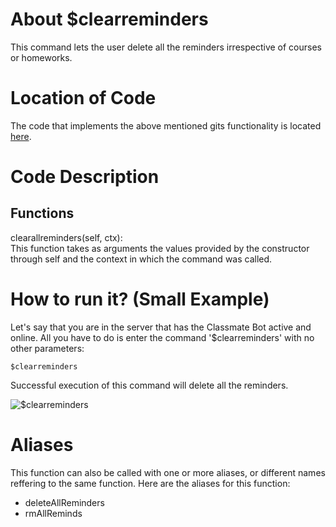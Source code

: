 # About $clearreminders
This command lets the user delete all the reminders irrespective of courses or homeworks. 

# Location of Code
The code that implements the above mentioned gits functionality is located [here](https://github.com/SE21-Team2/ClassMateBot/blob/main/cogs/deadline.py).

# Code Description
## Functions
clearallreminders(self, ctx): <br>
This function takes as arguments the values provided by the constructor through self and the context in which the command was called. 

# How to run it? (Small Example)
Let's say that you are in the server that has the Classmate Bot active and online. All you have to do is 
enter the command '$clearreminders' with no other parameters:

```
$clearreminders
```
Successful execution of this command will delete all the reminders.

![$clearreminders](https://github.com/SE21-Team2/ClassMateBot/blob/main/data/media/clearreminders.PNG)

# Aliases

This function can also be called with one or more aliases, or different names reffering to the same function. Here are the aliases for this function:

 - deleteAllReminders 
 - rmAllReminds
 